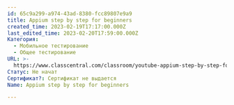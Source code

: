 ```yaml
---
id: 65c9a299-a974-43ad-8380-fcc89807e9a9
title: Appium step by step for beginners
created_time: 2023-02-19T17:17:00.000Z
last_edited_time: 2023-02-20T17:59:00.000Z
Категория:
  - Мобильное тестирование
  - Общее тестирование
URL: >-
  https://www.classcentral.com/classroom/youtube-appium-step-by-step-for-beginners-61586
Статус: Не начат
Сертификат?: Сертификат не выдается
Name: Appium step by step for beginners

---
```


